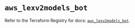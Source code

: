# `aws_lexv2models_bot`

Refer to the Terraform Registry for docs: [`aws_lexv2models_bot`](https://registry.terraform.io/providers/hashicorp/aws/6.10.0/docs/resources/lexv2models_bot).
